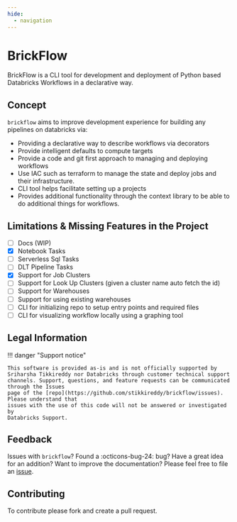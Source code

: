 ```yaml
---
hide:
  - navigation
---
```


# BrickFlow

BrickFlow is a CLI tool for development and deployment of Python based Databricks Workflows in a declarative way.

## Concept

`brickflow` aims to improve development experience for building any pipelines on databricks via:

- Providing a declarative way to describe workflows via decorators
- Provide intelligent defaults to compute targets
- Provide a code and git first approach to managing and deploying workflows
- Use IAC such as terraform to manage the state and deploy jobs and their infrastructure.
- CLI tool helps facilitate setting up a projects
- Provides additional functionality through the context library to be able to do additional things for workflows.

## Limitations & Missing Features in the Project

- [ ] Docs (WIP)
- [x] Notebook Tasks
- [ ] Serverless Sql Tasks
- [ ] DLT Pipeline Tasks
- [x] Support for Job Clusters
- [ ] Support for Look Up Clusters (given a cluster name auto fetch the id)
- [ ] Support for Warehouses
- [ ] Support for using existing warehouses
- [ ] CLI for initializing repo to setup entry points and required files
- [ ] CLI for visualizing workflow locally using a graphing tool

## Legal Information

!!! danger "Support notice"

    This software is provided as-is and is not officially supported by
    Sriharsha Tikkireddy nor Databricks through customer technical support channels. Support, questions, and feature requests can be communicated through the Issues
    page of the [repo](https://github.com/stikkireddy/brickflow/issues). Please understand that
    issues with the use of this code will not be answered or investigated by
    Databricks Support.

## Feedback

Issues with `brickflow`? Found a :octicons-bug-24: bug?
Have a great idea for an addition? Want to improve the documentation? Please feel
free to file an [issue](https://github.com/stikkireddy/brickflow/issues/new).

## Contributing

To contribute please fork and create a pull request.
